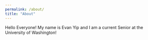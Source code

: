```yaml
---
permalink: /about/
title: "About"
---
```


Hello Everyone! My name is Evan Yip and I am a current Senior at the University of Washington!